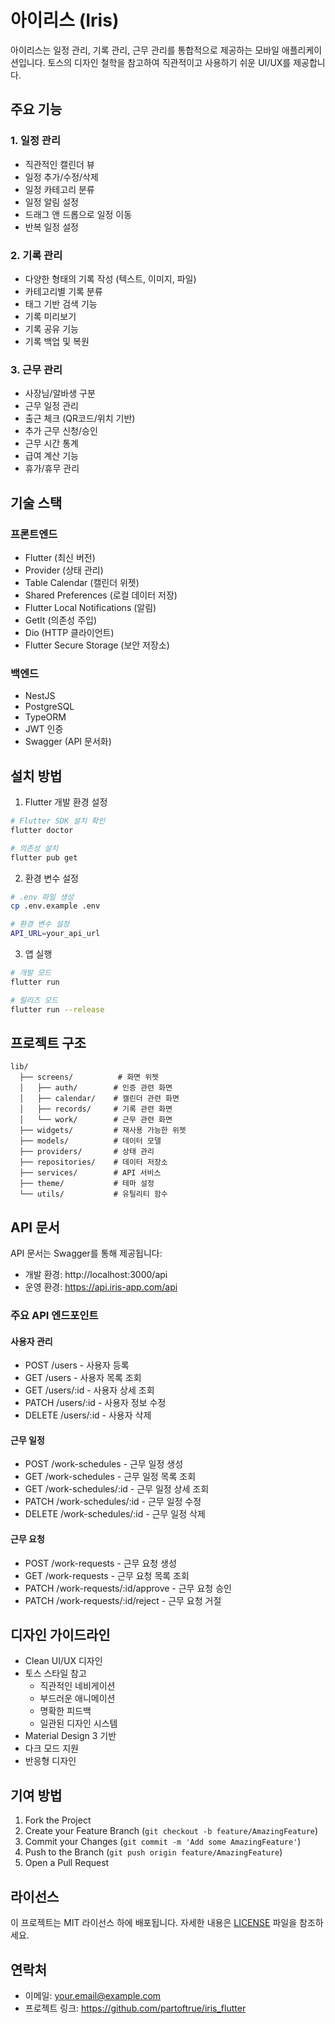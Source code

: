 # 아이리스 (Iris)

아이리스는 일정 관리, 기록 관리, 근무 관리를 통합적으로 제공하는 모바일 애플리케이션입니다. 토스의 디자인 철학을 참고하여 직관적이고 사용하기 쉬운 UI/UX를 제공합니다.

## 주요 기능

### 1. 일정 관리
- 직관적인 캘린더 뷰
- 일정 추가/수정/삭제
- 일정 카테고리 분류
- 일정 알림 설정
- 드래그 앤 드롭으로 일정 이동
- 반복 일정 설정

### 2. 기록 관리
- 다양한 형태의 기록 작성 (텍스트, 이미지, 파일)
- 카테고리별 기록 분류
- 태그 기반 검색 기능
- 기록 미리보기
- 기록 공유 기능
- 기록 백업 및 복원

### 3. 근무 관리
- 사장님/알바생 구분
- 근무 일정 관리
- 출근 체크 (QR코드/위치 기반)
- 추가 근무 신청/승인
- 근무 시간 통계
- 급여 계산 기능
- 휴가/휴무 관리

## 기술 스택

### 프론트엔드
- Flutter (최신 버전)
- Provider (상태 관리)
- Table Calendar (캘린더 위젯)
- Shared Preferences (로컬 데이터 저장)
- Flutter Local Notifications (알림)
- GetIt (의존성 주입)
- Dio (HTTP 클라이언트)
- Flutter Secure Storage (보안 저장소)

### 백엔드
- NestJS
- PostgreSQL
- TypeORM
- JWT 인증
- Swagger (API 문서화)

## 설치 방법

1. Flutter 개발 환경 설정
```bash
# Flutter SDK 설치 확인
flutter doctor

# 의존성 설치
flutter pub get
```

2. 환경 변수 설정
```bash
# .env 파일 생성
cp .env.example .env

# 환경 변수 설정
API_URL=your_api_url
```

3. 앱 실행
```bash
# 개발 모드
flutter run

# 릴리즈 모드
flutter run --release
```

## 프로젝트 구조

```
lib/
  ├── screens/          # 화면 위젯
  │   ├── auth/        # 인증 관련 화면
  │   ├── calendar/    # 캘린더 관련 화면
  │   ├── records/     # 기록 관련 화면
  │   └── work/        # 근무 관련 화면
  ├── widgets/         # 재사용 가능한 위젯
  ├── models/          # 데이터 모델
  ├── providers/       # 상태 관리
  ├── repositories/    # 데이터 저장소
  ├── services/        # API 서비스
  ├── theme/           # 테마 설정
  └── utils/           # 유틸리티 함수
```

## API 문서

API 문서는 Swagger를 통해 제공됩니다:
- 개발 환경: http://localhost:3000/api
- 운영 환경: https://api.iris-app.com/api

### 주요 API 엔드포인트

#### 사용자 관리
- POST /users - 사용자 등록
- GET /users - 사용자 목록 조회
- GET /users/:id - 사용자 상세 조회
- PATCH /users/:id - 사용자 정보 수정
- DELETE /users/:id - 사용자 삭제

#### 근무 일정
- POST /work-schedules - 근무 일정 생성
- GET /work-schedules - 근무 일정 목록 조회
- GET /work-schedules/:id - 근무 일정 상세 조회
- PATCH /work-schedules/:id - 근무 일정 수정
- DELETE /work-schedules/:id - 근무 일정 삭제

#### 근무 요청
- POST /work-requests - 근무 요청 생성
- GET /work-requests - 근무 요청 목록 조회
- PATCH /work-requests/:id/approve - 근무 요청 승인
- PATCH /work-requests/:id/reject - 근무 요청 거절

## 디자인 가이드라인

- Clean UI/UX 디자인
- 토스 스타일 참고
  - 직관적인 네비게이션
  - 부드러운 애니메이션
  - 명확한 피드백
  - 일관된 디자인 시스템
- Material Design 3 기반
- 다크 모드 지원
- 반응형 디자인

## 기여 방법

1. Fork the Project
2. Create your Feature Branch (`git checkout -b feature/AmazingFeature`)
3. Commit your Changes (`git commit -m 'Add some AmazingFeature'`)
4. Push to the Branch (`git push origin feature/AmazingFeature`)
5. Open a Pull Request

## 라이선스

이 프로젝트는 MIT 라이선스 하에 배포됩니다. 자세한 내용은 [LICENSE](LICENSE) 파일을 참조하세요.

## 연락처

- 이메일: your.email@example.com
- 프로젝트 링크: https://github.com/partoftrue/iris_flutter 